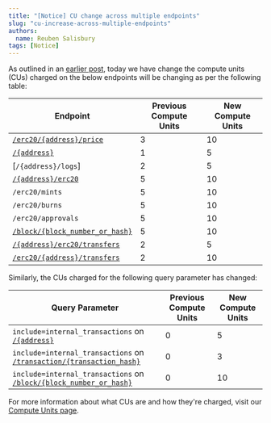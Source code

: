 ```yaml
---
title: "[Notice] CU change across multiple endpoints"
slug: "cu-increase-across-multiple-endpoints"
authors:
  name: Reuben Salisbury
tags: [Notice]
---
```


As outlined in an [earlier post](/changelog/planned-cu-increase-across-multiple-endpoints), today we have change the compute units (CUs) charged on the below endpoints will be changing as per the following table:

<!-- truncate -->

| Endpoint                                                                                | Previous Compute Units | New Compute Units |
| --------------------------------------------------------------------------------------- | ---------------------- | ----------------- |
| [`/erc20/{address}/price`](/web3-data-api/evm/reference/get-token-price)                | 3                      | 10                |
| [`/{address}`](/web3-data-api/evm/reference/get-wallet-transactions)                    | 1                      | 5                 |
| [`/{address}/logs`]                                                                     | 2                      | 5                 |
| [`/{address}/erc20`](/web3-data-api/evm/reference/get-wallet-token-balances)            | 5                      | 10                |
| `/erc20/mints`                      | 5                      | 10                |
| `/erc20/burns`                      | 5                      | 10                |
| `/erc20/approvals`              | 5                      | 10                |
| [`/block/{block_number_or_hash}`](/web3-data-api/evm/reference/get-block)               | 5                      | 10                |
| [`/{address}/erc20/transfers`](/web3-data-api/evm/reference/get-wallet-token-transfers) | 2                      | 5                 |
| [`/erc20/{address}/transfers`](/web3-data-api/evm/reference/get-token-transfers)        | 2                      | 10                |

Similarly, the CUs charged for the following query parameter has changed:

| Query Parameter                                                                                                      | Previous Compute Units | New Compute Units |
| -------------------------------------------------------------------------------------------------------------------- | ---------------------- | ----------------- |
| `include=internal_transactions` on [`/{address}`](/web3-data-api/evm/reference/get-wallet-transactions)              | 0                      | 5                 |
| `include=internal_transactions` on [`/transaction/{transaction_hash}`](/web3-data-api/evm/reference/get-transaction) | 0                      | 3                 |
| `include=internal_transactions` on [`/block/{block_number_or_hash}`](/web3-data-api/evm/reference/get-block)         | 0                      | 10                |

For more information about what CUs are and how they're charged, visit our [Compute Units page](/web3-data-api/evm/reference/compute-units-cu).
